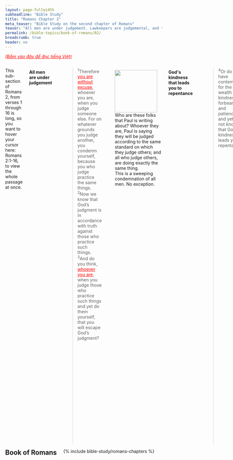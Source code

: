 ```yaml
---
layout: page-fullwidth
subheadline: "Bible Study"
title: "Romans Chapter 2"
meta_teaser: "Bible Study on the second chapter of Romans"
teaser: "All men are under judgement. Lawkeepers are judgemental, and they will be judged by the very law they uphold. God's kindness that leads you to repentance. Unrepentance = not submitting to salvation through Christ. All will be judged according to the law or to grace. All Gentiles who live under the moral law in their hearts are condemned. All Jews under Mosaic Law are condemned."
permalink: /bible-topics/book-of-romans/02/
breadcrumb: true
header: no
---
```

<!--more-->
<p style="font-style: italic;"><a style="color: #ff0000;" href="{{ site.projectname }}/hoc-kinh-thanh/sach-ro-ma/02/">(Bấm vào đây để đọc tiếng Việt)</a></p>
<div class="row">
<div class="medium-8 columns">
<p style="text-align: left;">This sub-section of Romans 2, from verses 1 through 16 is long, so you want to hover your cursor here: Romans 2:1-16, to view the whole passage at once.</p>
<h4 style="text-align: left;"><strong>All men are under judgement</strong></h4>
<p style="text-align: left;"><blockquote><sup>1</sup>Therefore <span style="text-decoration: underline;"><span style="color: #ff0000; text-decoration: underline;">you are without excuse</span></span>, whoever you are, when you judge someone else. For on whatever grounds you judge another, you condemn yourself, because you who judge practice the same things. <sup>2</sup>Now we know that Godʼs judgment is in accordance with truth against those who practice such things. <sup>3</sup>And do you think, <span style="text-decoration: underline;"><span style="color: #ff0000; text-decoration: underline;">whoever you are</span></span>, when you judge those who practice such things and yet do them yourself, that you will escape Godʼs judgment?</blockquote></p>
<div>
<p>
<img alt src="{{ site.baseurl }}/images/no-condemnation.jpg" style="border: 0px none; margin: 7px 15px 0px 0px; max-width: 100%; height: 136px; padding: 0px; float: left;">
<p style="text-align: left;">Who are these folks that Paul is writing about? Whoever they are, Paul is saying they will be judged according to the same standard on which they judge others; and all who judge others, are doing exactly the same thing.<br /> This is a sweeping condemnation of all men. No exception.</p>
</p>
</div>
<h4 style="text-align: left;"><strong>God's kindness that leads you to repentance</strong></h4>

<p style="text-align: left;"><blockquote><sup style="text-align: left;">4</sup><span style="text-align: left;">Or do you have contempt for the wealth of his kindness, forbearance, and patience, and yet do not know that Godʼs kindness leads you to repentance?</span></blockquote></p>

<p style="text-align: left;">What that leads us to repentance is God's grace and mercies. The type of persons that appreciate God's grace and mercies are those that know that they belong to the wrong end of God's justice, they know that they're sinners and they don't dare to play the role of judges. On the other hand, those that think they have a handle on God's laws, do not feel they need His kindness, forbearance, and patience. We see both of these kinds of people during Jesus' time. These very same people may be sitting in the Roman pews, and though many of them are Gentiles, they made the same fatal mistake thinking that law observances can bring them God's righteousness.</p>
<h4 style="text-align: left;"><strong>Unrepentance = not submitting to salvation through Christ</strong></h4>

<p style="text-align: left;"><blockquote><sup>5</sup><span>But because of your stubbornness and your unrepentant heart, you are storing up wrath for yourselves in the day of wrath, when Godʼs righteous judgment is revealed!</span></blockquote></p>

<p style="text-align: left;">The unrepentant heart here is the same as those at the time of Jesus, instead of submitting to the only means of their salvation: relying on nothing but Christ, they insisted on other means which expresses itself through judgemental attitude. But this doesn't just happen in the church at Rome, so did it at Galatia: "<span style="color: #008000;"><em>For all who rely on the works of the law are under a curse, as it is written: "Cursed is everyone who does not continue to do everything written in the Book of the Law.</em></span>" (Galatians 3:10) Those who rely on the works of the law tend to be judgemental, because they have to be constantly judged by the law.</p>
<h4 style="text-align: left;"><strong>You will be judged according to the law or to grace</strong></h4>
<p style="text-align: left;"><blockquote><sup>6</sup>He will reward each one according to his works: <sup>7</sup>eternal life to those who by perseverance in good works seek glory and honor and immortality, <sup>8</sup>but a wrath and anger to those who live in selfish ambition and do not obey the truth but follow unrighteousness.</blockquote></p>
<h4 style="text-align: left;"><span><strong>The Condemnation of the Gentiles</strong></span></h4>
<p style="text-align: left;">At first glance, this verse appears to be an encouragement for man to do good and avoid evil, but if we take into account the condition of man's heart (Romans 3:23), their innate tendency to rebel against God (Romans 7:15, Romans 8:7), no one can take advantage of this encouragement, if it is indeed an encouragement.</p>
<p style="text-align: left;">This verse simply states what God is going to do: to mete out the justice of God's Kingdom. Paul is setting up the stage to flunk all of men so they might have faith in Christ. Paul continued in verses 9 and 10 (Romans 2:9-10) in the same vein be they Jews or Greek.</p>
<p style="text-align: left;">From verses 11 through 16 (Romans 2:11-16), Paul made the case for the supervision of the law for both Jews and Gentiles. For the Jews, it's rather obvious they're under Mosaic law and judged by it, for Gentiles it's their conscience who is the judge—whatever they feel compelled to obey to satisfy the voice in their hearts (Romans 2:14-16). But to have the law, whether written on tablets of stone or in the hearts, does not automatically make you righteous, you must do the law (Romans 2:13). Again Paul is pushing the church at Rome, and likewise us, to the corner: none of you do the law. James 2:10 said that you may have fulfilled 99.99% of the law, but if you fail one point of it, you failed them all, because God demands nothing less than perfection.</p>
<h4 style="text-align: left;"><span><strong>The Condemnation of the Jews</strong></span></h4>
<p style="text-align: left;"><span></span>Then Paul proceeded to add the Jews to the list of candidates for Christ (Romans 2:17-29). The Jews commit the same errors as the Gentiles, they judge others based on the system of law that they hold dear, but just like the Gentile moralists, they don't do the law that they teach others. They boast of their relationship with God, but they don't keep His law.</p>
<p style="text-align: left;">Paul asserted that the outward circumcision of the Jews becomes undone because they don't do the law (Romans 2:25), which is the more important part of their identification, while the Gentiles though do not have circumcision, actually receives a better circumcision of the heart, had they been able to do the law in their hearts (Romans 2:28). And if they're indeed circumcised in their hearts, their praises will be from God, not men (Romans 2:29).</p>
<p style="text-align: left;">Up to this point, Paul is laying out the basis of God's law and judgement, a cause and effect, rewards and punishments surrounding man's ability to do God's law. He didn't say anything about whether any of them can do it. As a matter of fact, it's more like he stated their hopeless situation, especially those that judge others based on their law but don't do any of it, or rather none of the purveyor of the law do it themselves.</p>
<p style="text-align: left;">&nbsp;</p>
<p abp="1999"><em abp="2000" style="color: #999999;"><span abp="2001" style="font-size: 10pt; line-height: 1.2em;">Scripture quoted by permission. All scripture quotations, unless otherwise indicated, are taken from the NET Bible® copyright ©1996-2006 by Biblical Studies Press, L.L.C. All rights reserved.</span></em></p>
<p style="text-align: left;"><span style="color: #999999;"><em><span style="font-size: 10pt;">Nghi Nguyen</span></em></span></p>
<div class="alert-box text radius "><p><em abp="2000" style="color: #999999;">Disclaimer: This is my own opinion on the topic, which does not necessarily reflect the church's theology, or beliefs of the individuals in it — Nghi Nguyen</em></p></div>
</div><!-- /.medium-8.columns -->
<div class="bible-index medium-4 columns">
<h2 style="margin: 0px">Book of Romans</h2>
        {% include bible-study/romans-chapters %}
</div><!-- /.medium-4.columns -->
</div><!-- /.row -->
